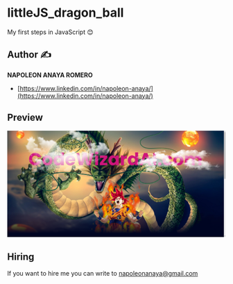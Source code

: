 # littleJS_dragon_ball
My first steps in JavaScript 😊

## Author ✍

**NAPOLEON ANAYA ROMERO**

-	[https://www.linkedin.com/in/napoleon-anaya/](https://www.linkedin.com/in/napoleon-anaya/)

## Preview 

![..](https://github.com/alucart2005/littleJS_dragon_ball/blob/main/img/preview.png?raw=true)

## Hiring 
If you want to hire me you can write to napoleonanaya@gmail.com
